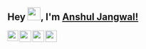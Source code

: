 ## Hey <img src="https://github.com/TheDudeThatCode/TheDudeThatCode/blob/master/Assets/Hi.gif" width="29px">, I'm [Anshul Jangwal!](https://leetcode.com/anshuljangwal/) 


<a href="https://www.linkedin.com/in/anshul-jangwal/">
  <img align="left" width="24px" src="https://cdn-icons-png.flaticon.com/512/174/174857.png"  />
</a>
<a href="https://twitter.com/AnshulJangwal_">
  <img align="left" width="26px" src="https://logodownload.org/wp-content/uploads/2014/09/twitter-logo-6.png" />
</a>
<a href="mailto:anshuljangwal006@gmailcom">
  <img align="left" width="26px" src="https://cdn-icons-png.flaticon.com/512/281/281769.png" />
</a>
<a href="https://www.instagram.com/anshul.jangwal/">
  <img align="left" width="26px" src="https://upload.wikimedia.org/wikipedia/commons/thumb/a/a5/Instagram_icon.png/1024px-Instagram_icon.png" />
</a>

<br />
<br/>

